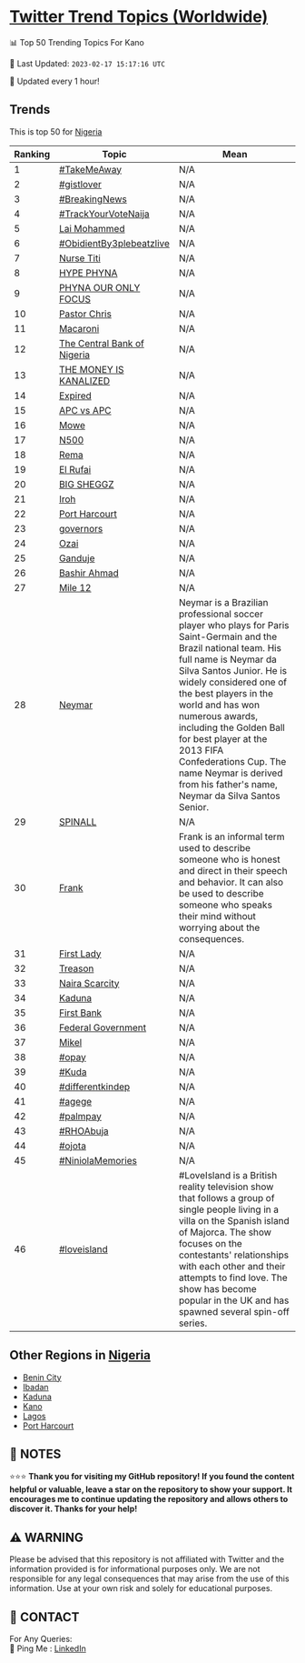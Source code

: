 [Twitter Trend Topics (Worldwide)](https://github.com/ErcinDedeoglu/Twitter-Trend-Topics)
==========


📊 Top 50 Trending Topics For Kano

📆 Last Updated: `2023-02-17 15:17:16 UTC`

🔧 Updated every 1 hour!


## Trends

This is top 50 for [Nigeria](</Nigeria>)

| Ranking | Topic | Mean |
| ------- | ------------ | ------------ |
| 1 | [#TakeMeAway](http://twitter.com/search?q=%23TakeMeAway) | N/A |
| 2 | [#gistlover](http://twitter.com/search?q=%23gistlover) | N/A |
| 3 | [#BreakingNews](http://twitter.com/search?q=%23BreakingNews) | N/A |
| 4 | [#TrackYourVoteNaija](http://twitter.com/search?q=%23TrackYourVoteNaija) | N/A |
| 5 | [Lai Mohammed](http://twitter.com/search?q=Lai+Mohammed) | N/A |
| 6 | [#ObidientBy3plebeatzlive](http://twitter.com/search?q=%23ObidientBy3plebeatzlive) | N/A |
| 7 | [Nurse Titi](http://twitter.com/search?q=Nurse+Titi) | N/A |
| 8 | [HYPE PHYNA](http://twitter.com/search?q=HYPE+PHYNA) | N/A |
| 9 | [PHYNA OUR ONLY FOCUS](http://twitter.com/search?q=PHYNA+OUR+ONLY+FOCUS) | N/A |
| 10 | [Pastor Chris](http://twitter.com/search?q=Pastor+Chris) | N/A |
| 11 | [Macaroni](http://twitter.com/search?q=Macaroni) | N/A |
| 12 | [The Central Bank of Nigeria](http://twitter.com/search?q=The+Central+Bank+of+Nigeria) | N/A |
| 13 | [THE MONEY IS KANALIZED](http://twitter.com/search?q=THE+MONEY+IS+KANALIZED) | N/A |
| 14 | [Expired](http://twitter.com/search?q=Expired) | N/A |
| 15 | [APC vs APC](http://twitter.com/search?q=APC+vs+APC) | N/A |
| 16 | [Mowe](http://twitter.com/search?q=Mowe) | N/A |
| 17 | [N500](http://twitter.com/search?q=N500) | N/A |
| 18 | [Rema](http://twitter.com/search?q=Rema) | N/A |
| 19 | [El Rufai](http://twitter.com/search?q=El+Rufai) | N/A |
| 20 | [BIG SHEGGZ](http://twitter.com/search?q=BIG+SHEGGZ) | N/A |
| 21 | [Iroh](http://twitter.com/search?q=Iroh) | N/A |
| 22 | [Port Harcourt](http://twitter.com/search?q=Port+Harcourt) | N/A |
| 23 | [governors](http://twitter.com/search?q=governors) | N/A |
| 24 | [Ozai](http://twitter.com/search?q=Ozai) | N/A |
| 25 | [Ganduje](http://twitter.com/search?q=Ganduje) | N/A |
| 26 | [Bashir Ahmad](http://twitter.com/search?q=Bashir+Ahmad) | N/A |
| 27 | [Mile 12](http://twitter.com/search?q=Mile+12) | N/A |
| 28 | [Neymar](http://twitter.com/search?q=Neymar) | Neymar is a Brazilian professional soccer player who plays for Paris Saint-Germain and the Brazil national team. His full name is Neymar da Silva Santos Junior. He is widely considered one of the best players in the world and has won numerous awards, including the Golden Ball for best player at the 2013 FIFA Confederations Cup. The name Neymar is derived from his father's name, Neymar da Silva Santos Senior. |
| 29 | [SPINALL](http://twitter.com/search?q=SPINALL) | N/A |
| 30 | [Frank](http://twitter.com/search?q=Frank) | Frank is an informal term used to describe someone who is honest and direct in their speech and behavior. It can also be used to describe someone who speaks their mind without worrying about the consequences. |
| 31 | [First Lady](http://twitter.com/search?q=First+Lady) | N/A |
| 32 | [Treason](http://twitter.com/search?q=Treason) | N/A |
| 33 | [Naira Scarcity](http://twitter.com/search?q=Naira+Scarcity) | N/A |
| 34 | [Kaduna](http://twitter.com/search?q=Kaduna) | N/A |
| 35 | [First Bank](http://twitter.com/search?q=First+Bank) | N/A |
| 36 | [Federal Government](http://twitter.com/search?q=Federal+Government) | N/A |
| 37 | [Mikel](http://twitter.com/search?q=Mikel) | N/A |
| 38 | [#opay](http://twitter.com/search?q=%23opay) | N/A |
| 39 | [#Kuda](http://twitter.com/search?q=%23Kuda) | N/A |
| 40 | [#differentkindep](http://twitter.com/search?q=%23differentkindep) | N/A |
| 41 | [#agege](http://twitter.com/search?q=%23agege) | N/A |
| 42 | [#palmpay](http://twitter.com/search?q=%23palmpay) | N/A |
| 43 | [#RHOAbuja](http://twitter.com/search?q=%23RHOAbuja) | N/A |
| 44 | [#ojota](http://twitter.com/search?q=%23ojota) | N/A |
| 45 | [#NiniolaMemories](http://twitter.com/search?q=%23NiniolaMemories) | N/A |
| 46 | [#loveisland](http://twitter.com/search?q=%23loveisland) | #LoveIsland is a British reality television show that follows a group of single people living in a villa on the Spanish island of Majorca. The show focuses on the contestants' relationships with each other and their attempts to find love. The show has become popular in the UK and has spawned several spin-off series. |



## Other Regions in [Nigeria](</Nigeria>)

* [Benin City](</Nigeria/Benin City.md>)
* [Ibadan](</Nigeria/Ibadan.md>)
* [Kaduna](</Nigeria/Kaduna.md>)
* [Kano](</Nigeria/Kano.md>)
* [Lagos](</Nigeria/Lagos.md>)
* [Port Harcourt](</Nigeria/Port Harcourt.md>)



## 📝 NOTES

⭐⭐⭐ **Thank you for visiting my GitHub repository! If you found the content helpful or valuable, leave a star on the repository to show your support. It encourages me to continue updating the repository and allows others to discover it. Thanks for your help!**


## ⚠️ WARNING

Please be advised that this repository is not affiliated with Twitter and the information provided is for informational purposes only. We are not responsible for any legal consequences that may arise from the use of this information. Use at your own risk and solely for educational purposes.


## 📨 CONTACT

 For Any Queries:  
            🏓 Ping Me : [LinkedIn](https://www.linkedin.com/in/ercindedeoglu/)
